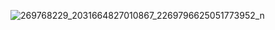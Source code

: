 ![269768229_2031664827010867_2269796625051773952_n](https://user-images.githubusercontent.com/82876394/201559577-87f7cfe8-c861-4627-b559-f48579e74099.jpg)

